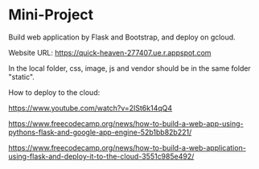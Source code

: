 # Mini-Project
Build web application by Flask and Bootstrap, and deploy on gcloud.


Website URL: https://quick-heaven-277407.ue.r.appspot.com


In the local folder, css, image, js and vendor should be in the same folder "static".


How to deploy to the cloud:

https://www.youtube.com/watch?v=2ISt6k14qQ4

https://www.freecodecamp.org/news/how-to-build-a-web-app-using-pythons-flask-and-google-app-engine-52b1bb82b221/

https://www.freecodecamp.org/news/how-to-build-a-web-application-using-flask-and-deploy-it-to-the-cloud-3551c985e492/
